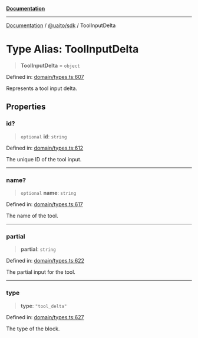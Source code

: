 [**Documentation**](../../../README.md)

***

[Documentation](../../../README.md) / [@uaito/sdk](../README.md) / ToolInputDelta

# Type Alias: ToolInputDelta

> **ToolInputDelta** = `object`

Defined in: [domain/types.ts:607](https://github.com/elribonazo/uaito/blob/0785510d8ad92c6f9514ad770b3e81162500e4a0/packages/sdk/src/domain/types.ts#L607)

Represents a tool input delta.

## Properties

### id?

> `optional` **id**: `string`

Defined in: [domain/types.ts:612](https://github.com/elribonazo/uaito/blob/0785510d8ad92c6f9514ad770b3e81162500e4a0/packages/sdk/src/domain/types.ts#L612)

The unique ID of the tool input.

***

### name?

> `optional` **name**: `string`

Defined in: [domain/types.ts:617](https://github.com/elribonazo/uaito/blob/0785510d8ad92c6f9514ad770b3e81162500e4a0/packages/sdk/src/domain/types.ts#L617)

The name of the tool.

***

### partial

> **partial**: `string`

Defined in: [domain/types.ts:622](https://github.com/elribonazo/uaito/blob/0785510d8ad92c6f9514ad770b3e81162500e4a0/packages/sdk/src/domain/types.ts#L622)

The partial input for the tool.

***

### type

> **type**: `"tool_delta"`

Defined in: [domain/types.ts:627](https://github.com/elribonazo/uaito/blob/0785510d8ad92c6f9514ad770b3e81162500e4a0/packages/sdk/src/domain/types.ts#L627)

The type of the block.
